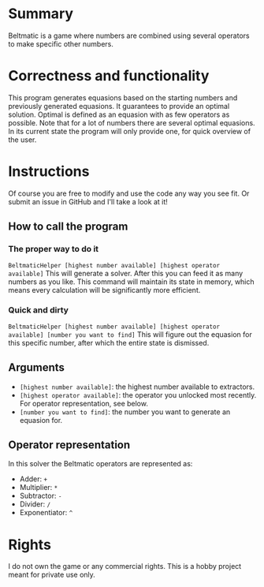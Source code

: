 # Summary
Beltmatic is a game where numbers are combined using several operators to make specific other numbers.

# Correctness and functionality
This program generates equasions based on the starting numbers and previously generated equasions. It guarantees to provide an optimal solution. Optimal is defined as an equasion with as few operators as possible. Note that for a lot of numbers there are several optimal equasions. In its current state the program will only provide one, for quick overview of the user.

# Instructions
Of course you are free to modify and use the code any way you see fit. Or submit an issue in GitHub and I'll take a look at it!

## How to call the program
### The proper way to do it
`BeltmaticHelper [highest number available] [highest operator available]`
This will generate a solver. After this you can feed it as many numbers as you like. This command will maintain its state in memory, which means every calculation will be significantly more efficient.

### Quick and dirty
`BeltmaticHelper [highest number available] [highest operator available] [number you want to find]` 
This will figure out the equasion for this specific number, after which the entire state is dismissed.

## Arguments
- `[highest number available]`: the highest number available to extractors. 
- `[highest operator available]`: the operator you unlocked most recently. For operator representation, see below.
- `[number you want to find]`: the number you want to generate an equasion for.

## Operator representation
In this solver the Beltmatic operators are represented as:
- Adder: `+`
- Multiplier: `*`
- Subtractor: `-`
- Divider: `/`
- Exponentiator: `^`

# Rights
I do not own the game or any commercial rights. This is a hobby project meant for private use only.